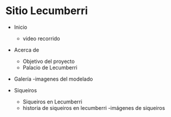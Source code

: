 # Sitio Lecumberri
- Inicio
   - video recorrido

- Acerca de 
   - Objetivo del proyecto
   - Palacio de Lecumberri
 
 
 - Galería
  -imagenes del modelado
 
 - Siqueiros
    - Siqueiros en  Lecumberri
     - historia de siqueiros en lecumberri
     -imágenes de siqueiros

  

